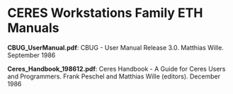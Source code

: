 # CERES Workstations Family ETH Manuals

**CBUG_UserManual.pdf**: CBUG - User Manual Release 3.0. Matthias Wille. September 1986

**Ceres_Handbook_198612.pdf**: Ceres Handbook - A Guide for Ceres Users and Programmers. Frank Peschel and Matthias Wille (editors). December 1986
